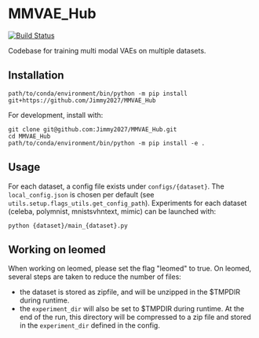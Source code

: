 # MMVAE_Hub
[![Build Status](https://travis-ci.com/Jimmy2027/MMVAE_Hub.svg?branch=main)](https://travis-ci.com/Jimmy2027/MMVAE_Hub)

Codebase for training multi modal VAEs on multiple datasets.

## Installation

```
path/to/conda/environment/bin/python -m pip install git+https://github.com/Jimmy2027/MMVAE_Hub
```

For development, install with: 
```
git clone git@github.com:Jimmy2027/MMVAE_Hub.git
cd MMVAE_Hub
path/to/conda/environment/bin/python -m pip install -e .

```
## Usage
For each dataset, a config file exists under `configs/{dataset}`. The `local_config.json` is chosen per default (see `utils.setup.flags_utils.get_config_path`).
Experiments for each dataset (celeba, polymnist, mnistsvhntext, mimic) can be launched with:
````
python {dataset}/main_{dataset}.py
````

## Working on leomed
When working on leomed, please set the flag "leomed" to true.
On leomed, several steps are taken to reduce the number of files:
- the dataset is stored as zipfile, and will be unzipped in the $TMPDIR during runtime.
- the `experiment_dir` will also be set to $TMPDIR during runtime. At the end of the run, this directory will be 
  compressed to a zip file and stored in the `experiment_dir` defined in the config. 
